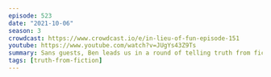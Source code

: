 ```yaml
---
episode: 523
date: "2021-10-06"
season: 3
crowdcast: https://www.crowdcast.io/e/in-lieu-of-fun-episode-151
youtube: https://www.youtube.com/watch?v=JUgYs43Z9Ts
summary: Sans guests, Ben leads us in a round of telling truth from fiction
tags: [truth-from-fiction]
---
```

